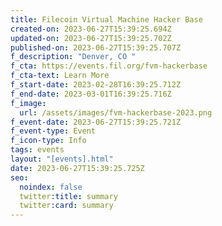 ```yaml
---
title: Filecoin Virtual Machine Hacker Base
created-on: 2023-06-27T15:39:25.694Z
updated-on: 2023-06-27T15:39:25.702Z
published-on: 2023-06-27T15:39:25.707Z
f_description: "Denver, CO "
f_cta: https://events.fil.org/fvm-hackerbase
f_cta-text: Learn More
f_start-date: 2023-02-28T16:39:25.712Z
f_end-date: 2023-03-01T16:39:25.716Z
f_image:
  url: /assets/images/fvm-hackerbase-2023.png
f_event-date: 2023-06-27T15:39:25.721Z
f_event-type: Event
f_icon-type: Info
tags: events
layout: "[events].html"
date: 2023-06-27T15:39:25.725Z
seo:
  noindex: false
  twitter:title: summary
  twitter:card: summary
---
```


